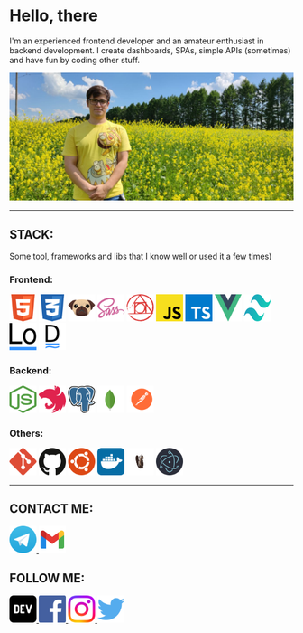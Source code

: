 # Hello, there
I'm an experienced frontend developer and an amateur enthusiast in backend development. I create dashboards, SPAs, simple APIs (sometimes) and have fun by coding other stuff.

<p align='center'>
  <img src='./imgs/me-yellow.jpg' alt='A colorful image of me'/>
</p>

<hr />

## STACK:
Some tool, frameworks and libs that I know well or used it a few times)

### Frontend:
<span>
<img width='48px' height='48px' src='./imgs/html.svg' />
</span>
<span>
<img width='48px' height='48px' src='./imgs/css.svg' />
</span>
<span>
<img width='48px' height='48px' src='./imgs/pug.svg' />
</span>
<span>
<img width='48px' height='48px' src='./imgs/sass.svg' />
</span>
<span>
<img width='48px' height='48px' src='./imgs/postcss.svg' />
</span>
<span>
<img width='48px' height='48px' src='./imgs/js.svg' />
</span>
<span>
<img width='48px' height='48px' src='./imgs/typescript.svg' />
</span>
<span>
<img width='48px' height='48px' src='./imgs/vue.svg' />
</span>
<span>
<img width='48px' height='48px' src='./imgs/tailwind.svg' />
</span>
<span>
<img width='48px' height='48px' src='./imgs/lodash.svg' />
</span>
<span>
<img width='48px' height='48px' src='./imgs/deepdash.png' />
</span>

### Backend:
<span>
<img width='48px' height='48px' src='./imgs/node.svg' />
</span>
<span>
<img width='48px' height='48px' src='./imgs/nest.svg' />
</span>
<span>
<img width='48px' height='48px' src='./imgs/postgresql.svg' />
</span>
<span>
<img width='48px' height='48px' src='./imgs/mongo.svg' />
</span>
<span>
<img width='48px' height='48px' src='./imgs/postman.svg' />
</span>

### Others:
<span>
<img width='48px' height='48px' src='./imgs/git.svg' />
</span>
<span>
<img width='48px' height='48px' src='./imgs/github.svg' />
</span>
<span>
<img width='48px' height='48px' src='./imgs/ubuntu.svg' />
</span>
<span>
<img width='48px' height='48px' src='./imgs/docker.svg' />
</span>
<span>
<img width='48px' height='48px' src='./imgs/dbeaver.svg' />
</span>
<span>
<img width='48px' height='48px' src='./imgs/electron.svg' />
</span>

<hr />

## CONTACT ME:
<a href='https://t.me/dmrompav' title='@dmrompav'>
<img width='48px' height='48px' src='./imgs/telegram.svg' alt='telegram'>
</a>
<a href='mailto:dm.rom.pav@gmail.com' title='dm.rom.pav@gmail.com'>
<img width='48px' height='48px' src='./imgs/gmail.svg' alt='gmail'>
</a>

## FOLLOW ME:
<a href='https://dev.to/dmrompav'>
<img width='48px' height='48px' src='./imgs/devto.svg' alt='devto'>
</a>
<a href='https://www.facebook.com/profile.php?id=100071373193546'>
<img width='48px' height='48px' src='./imgs/facebook.svg' alt='facebook'>
</a>
<a href='https://www.instagram.com/dmrompav/'>
<img width='48px' height='48px' src='./imgs/instagram.svg' alt='instagram'>
</a>
<a href='https://twitter.com/dmrompav'>
<img width='48px' height='48px' src='./imgs/twitter.svg' alt='twitter'>
</a>


